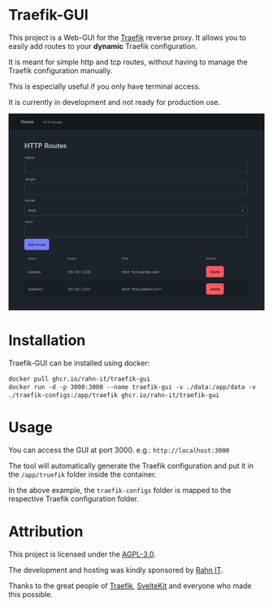 # Traefik-GUI

This project is a Web-GUI for the [Traefik](https://traefik.io/traefik/) reverse proxy.
It allows you to easily add routes to your **dynamic** Traefik configuration.

It is meant for simple http and tcp routes, without having to manage the Traefik configuration manually.

This is especially useful if you only have terminal access.

It is currently in development and not ready for production use.

![example image](images/example.png)

# Installation

Traefik-GUI can be installed using docker:

```shell
docker pull ghcr.io/rahn-it/traefik-gui
docker run -d -p 3000:3000 --name traefik-gui -v ./data:/app/data -v ./traefik-configs:/app/traefik ghcr.io/rahn-it/traefik-gui
```

# Usage

You can access the GUI at port 3000. e.g.: `http://localhost:3000`

The tool will automatically generate the Traefik configuration and put it in the `/app/truefik` folder inside the container.

In the above example, the `traefik-configs` folder is mapped to the respective Traefik configuration folder.

# Attribution

This project is licensed under the [AGPL-3.0](LICENSE).

The development and hosting was kindly sponsored by [Rahn IT](https://it-rahn.de/).

Thanks to the great people of [Traefik](https://traefik.io/), [SvelteKit](https://kit.svelte.dev/) and everyone who made this possible.
